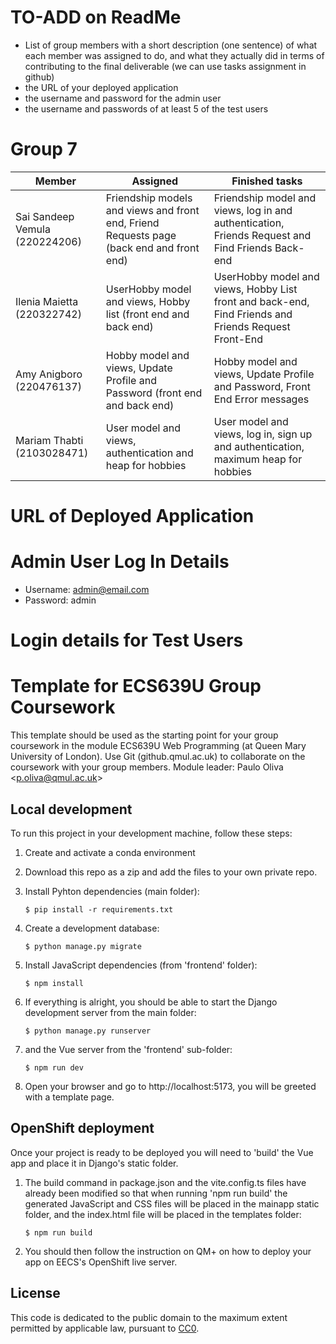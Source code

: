 # TO-ADD on ReadMe
- List of group members with a short description (one sentence) of what each member was assigned to do, and what they actually did in terms of contributing to the final deliverable (we can use tasks assignment in github)
- the URL of your deployed application
- the username and password for the admin user
- the username and passwords of at least 5 of the test users

# Group 7 
| Member | Assigned | Finished tasks |
| ------------- | ------------- |------------- |
| Sai Sandeep Vemula (220224206) | Friendship models and views and front end, Friend Requests page (back end and front end)|  Friendship model and views, log in and authentication, Friends Request and Find Friends Back-end |
| Ilenia Maietta (220322742) | UserHobby model and views, Hobby list (front end and back end) | UserHobby model and views, Hobby List front and back-end, Find Friends and Friends Request Front-End|
| Amy Anigboro (220476137) | Hobby model and views, Update Profile and Password (front end and back end) | Hobby model and views, Update Profile and Password, Front End Error messages
| Mariam Thabti (2103028471) | User model and views, authentication and heap for hobbies | User model and views, log in, sign up and authentication, maximum heap for hobbies

# URL of Deployed Application

# Admin User Log In Details
- Username: admin@email.com
- Password: admin

# Login details for Test Users

# Template for ECS639U Group Coursework

This template should be used as the starting point for your group coursework in the module ECS639U Web Programming (at Queen Mary University of London). Use Git (github.qmul.ac.uk) to collaborate on the coursework with your group members. Module leader: Paulo Oliva <[p.oliva@qmul.ac.uk](mailto:p.oliva@qmul.ac.uk)>

## Local development

To run this project in your development machine, follow these steps:

1. Create and activate a conda environment

2. Download this repo as a zip and add the files to your own private repo.

3. Install Pyhton dependencies (main folder):

    ```console
    $ pip install -r requirements.txt
    ```

4. Create a development database:

    ```console
    $ python manage.py migrate
    ```

5. Install JavaScript dependencies (from 'frontend' folder):

    ```console
    $ npm install
    ```

6. If everything is alright, you should be able to start the Django development server from the main folder:

    ```console
    $ python manage.py runserver
    ```

7. and the Vue server from the 'frontend' sub-folder:

    ```console
    $ npm run dev
    ```

8. Open your browser and go to http://localhost:5173, you will be greeted with a template page.

## OpenShift deployment

Once your project is ready to be deployed you will need to 'build' the Vue app and place it in Django's static folder.

1. The build command in package.json and the vite.config.ts files have already been modified so that when running 'npm run build' the generated JavaScript and CSS files will be placed in the mainapp static folder, and the index.html file will be placed in the templates folder:

    ```console
    $ npm run build
    ```

2. You should then follow the instruction on QM+ on how to deploy your app on EECS's OpenShift live server.

## License

This code is dedicated to the public domain to the maximum extent permitted by applicable law, pursuant to [CC0](http://creativecommons.org/publicdomain/zero/1.0/).
